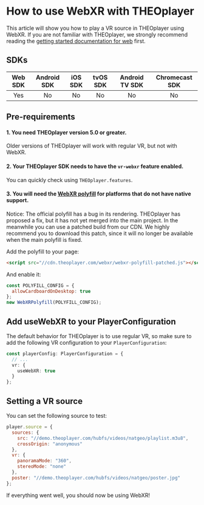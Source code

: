 # How to use WebXR with THEOplayer

This article will show you how to play a VR source in THEOplayer using WebXR. If you are not familiar with
THEOplayer, we strongly recommend reading
the [getting started documentation for web](00-getting-started.md)
first.

## SDKs

| Web SDK | Android SDK | iOS SDK | tvOS SDK | Android TV SDK | Chromecast SDK |
| :-----: | :---------: | :-----: | :------: | :------------: | :------------: |
|   Yes   |     No      |   No    |    No    |       No       |       No       |

## Pre-requirements

#### 1. You need THEOplayer version 5.0 or greater.

Older versions of THEOplayer will work with regular VR, but not with WebXR.

#### 2. Your THEOplayer SDK needs to have the `vr-webxr` feature enabled.

You can quickly check using `THEOplayer.features`.

#### 3. You will need the [WebXR polyfill](https://github.com/immersive-web/webxr-polyfill) for platforms that do not have native support.

Notice: The official polyfill has a bug in its rendering. THEOplayer has proposed a fix, but it has not yet merged into
the main project. In the meanwhile you can use a patched build from our CDN. We highly recommend you to download this
patch, since it will no longer be available when the main polyfill is fixed.

Add the polyfill to your page:

```html
<script src="//cdn.theoplayer.com/webxr/webxr-polyfill-patched.js"></script>
```

And enable it:

```js
const POLYFILL_CONFIG = {
  allowCardboardOnDesktop: true
};
new WebXRPolyfill(POLYFILL_CONFIG);
```

## Add useWebXR to your PlayerConfiguration

The default behavior for THEOplayer is to use regular VR, so make sure to add the following VR configuration to
your `PlayerConfiguration`:

```ts
const playerConfig: PlayerConfiguration = {
  // ...
  vr: {
    useWebXR: true
  }
};
```

## Setting a VR source

You can set the following source to test:

```js
player.source = {
  sources: {
    src: "//demo.theoplayer.com/hubfs/videos/natgeo/playlist.m3u8",
    crossOrigin: "anonymous"
  },
  vr: {
    panoramaMode: "360",
    stereoMode: "none"
  },
  poster: "//demo.theoplayer.com/hubfs/videos/natgeo/poster.jpg"
};
```

If everything went well, you should now be using WebXR!
